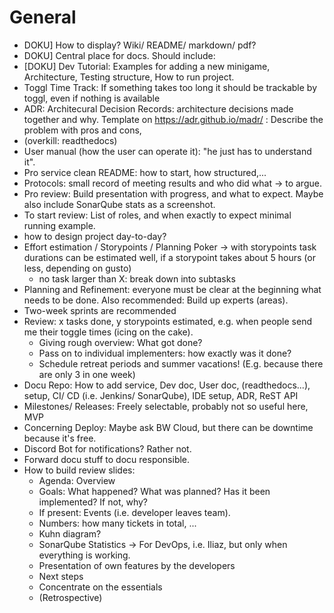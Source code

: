 # General

- DOKU] How to display? Wiki/ README/ markdown/ pdf?
- DOKU] Central place for docs.
Should include:
- [DOKU] Dev Tutorial: Examples for adding a new minigame, Architecture, Testing structure, How to run project.
- Toggl Time Track: If something takes too long it should be trackable by toggl, even if nothing is available
- ADR: Architecural Decision Records: architecture decisions made together and why. Template on <https://adr.github.io/madr/> : Describe the problem with pros and cons,
- (overkill: readthedocs)
- User manual (how the user can operate it): "he just has to understand it".
- Pro service clean README: how to start, how structured,...
- Protocols: small record of meeting results and who did what -> to argue.
- Pro review: Build presentation with progress, and what to expect. Maybe also include SonarQube stats as a screenshot.
- To start review: List of roles, and when exactly to expect minimal running example.
- how to design project day-to-day?
- Effort estimation / Storypoints / Planning Poker -> with storypoints task durations can be estimated well, if a storypoint takes about 5 hours (or less, depending on gusto)
  - no task larger than X: break down into subtasks
- Planning and Refinement: everyone must be clear at the beginning what needs to be done. Also recommended: Build up experts (areas).
- Two-week sprints are recommended
- Review: x tasks done, y storypoints estimated, e.g. when people send me their toggle times (icing on the cake).
  - Giving rough overview: What got done?
  - Pass on to individual implementers: how exactly was it done?
  - Schedule retreat periods and summer vacations! (E.g. because there are only 3 in one week)
- Docu Repo: How to add service, Dev doc, User doc, (readthedocs...), setup, CI/ CD (i.e. Jenkins/ SonarQube), IDE setup, ADR, ReST API
- Milestones/ Releases: Freely selectable, probably not so useful here, MVP
- Concerning Deploy: Maybe ask BW Cloud, but there can be downtime because it's free.
- Discord Bot for notifications? Rather not.
- Forward docu stuff to docu responsible.
- How to build review slides:
  - Agenda: Overview
  - Goals: What happened? What was planned? Has it been implemented? If not, why?
  - If present: Events (i.e. developer leaves team).
  - Numbers: how many tickets in total, ...
  - Kuhn diagram?
  - SonarQube Statistics -> For DevOps, i.e. Iliaz, but only when everything is working.
  - Presentation of own features by the developers
  - Next steps
  - Concentrate on the essentials
  - (Retrospective)
